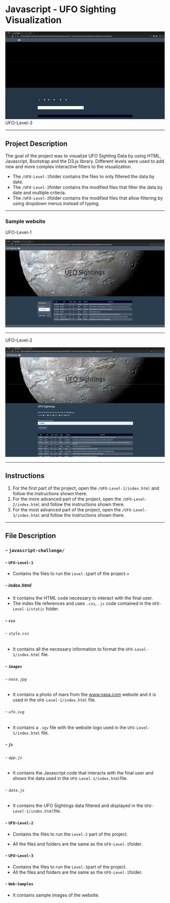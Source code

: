 # Javascript - UFO Sighting Visualization

![Running Level 3](Web-Samples/UFO-Level-3.gif "Web Running")
UFO-Level-3

---

## Project Description

The goal of the project was to visualize UFO Sighting Data by using HTML, Javascript, Bootstrap and the D3.js library. Different levels were used to add new and more complex interactive filters to the visualization.

- The `/UFO-Level-1`folder contains the files to only filtered the data by date.  
- The `/UFO-Level-2`folder contains the modified files that filter the data by date and multiple criteria.
- The `/UFO-Level-2`folder contains the modified files that allow filtering by using dropdown menus instead of typing.

---

### Sample website

UFO-Level-1

![Static Level 1](Web-Samples/UFO-Level-1.png "Sample Level 1")

---

UFO-Level-2

![Static Level 2](Web-Samples/UFO-Level-2.png "Sample Level 2")

---

## Instructions

1. For the first part of the project, open the `/UFO-Level-1/index.html` and follow the instructions shown there.
2. For the more advanced part of the project, open the `/UFO-Level-2/index.html` and follow the instructions shown there.
3. For the most advanced part of the project, open the `/UFO-Level-3/index.html` and follow the instructions shown there.

---

## File Description

### - `javascript-challenge/`

#### - `UFO-Level-1`

- Contains the files to run the `Level-1`part of the project.+

##### - index.html

- It contains the HTML code necessary to interact with the final user.
- The index file references and uses `.css`, `.js` code contained in the `UFO-Level-1/static` folder.

##### - `css`

###### - `style.css`

- It contains all the necessary information to format the `UFO-Level-1/index.html` file.

##### - `images`

###### - `nasa.jpg`

- It contains a photo of mars from the www.nasa.com website and it is used in the `UFO-Level-1/index.html` file.

###### - `ufo.svg`

- It contains a `.sgv` file with the website logo used in the `UFO-Level-1/index.html` file.

##### - `js`

###### - `app.js`

- It contains the Javascript code that interacts with the final user and shows the data used in the `UFO-Level-1/index.html`file.

###### - `data.js`

- It contains the UFO Sightings data filtered and displayed in the `UFO-Level-1/index.html`file.

#### - `UFO-Level-2`

- Contains the files to run the `Level-2` part of the project.

- All the files and folders are the same as the `UFO-Level-1`folder.

#### - `UFO-Level-3`

- Contains the files to run the `Level-3`part of the project.
- All the files and folders are the same as the `UFO-Level-1`folder.

#### - `Web-Samples`

- It contains sample images of the website.
